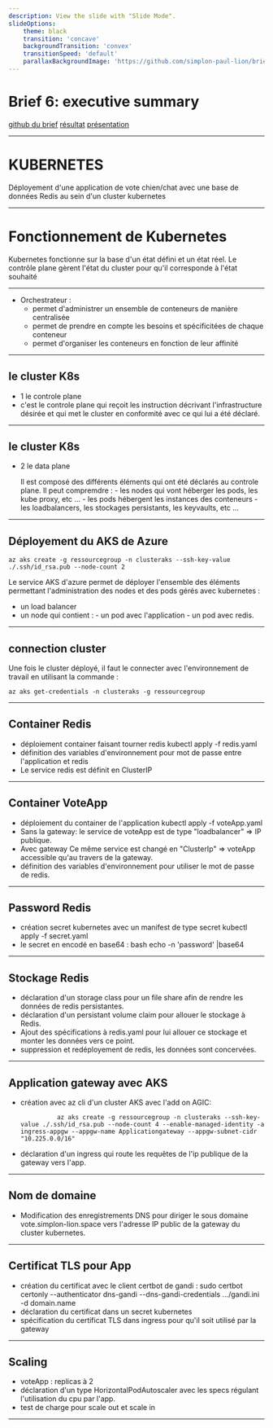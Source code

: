 ```yaml
---
description: View the slide with "Slide Mode".
slideOptions:
    theme: black
    transition: 'concave'
    backgroundTransition: 'convex'
    transitionSpeed: 'default'
    parallaxBackgroundImage: 'https://github.com/simplon-paul-lion/brief_6/fond.jpg'
---
```

  <!-- .slide: data-background="https://cncf-branding.netlify.app/img/projects/kubernetes/stacked/black/kubernetes-stacked-black.png" data-background-size="1500px" -->
# Brief 6: executive summary
[github du brief](https://github.com/simplon-paul-lion/brief_6)
[résultat](http://vote.simplon-lion.space)
[présentation](https://hackmd.io/p/pxfhrvbSSHORAlPZGTul7Q)

---



# KUBERNETES

Déployement d'une application de vote chien/chat avec une base de données Redis au sein d'un cluster kubernetes

---

# Fonctionnement de Kubernetes

Kubernetes fonctionne sur la base d'un état défini et un état réel. Le contrôle plane gèrent l'état du cluster pour qu'il corresponde à l'état souhaité

---

- Orchestrateur : 
   - permet d'administrer un ensemble de conteneurs de manière centralisée
   - permet de prendre en compte les besoins et spécificitées de chaque conteneur
   - permet d'organiser les conteneurs en fonction de leur affinité

---

## le cluster K8s

- 1 le controle plane
- 
    c'est le controle plane qui reçoit les instruction décrivant l'infrastructure désirée et qui met le cluster en conformité avec ce qui lui a été déclaré.
    
---

## le cluster K8s
    
- 2 le data plane
   
   Il est composé des différents éléments qui ont été déclarés au controle plane.
   Il peut compremdre : 
       - les nodes qui vont héberger les pods, les kube proxy, etc ...
       - les pods hébergent les instances des conteneurs
       - les loadbalancers, les stockages persistants, les keyvaults, etc ...

---


## Déployement du AKS de Azure

    az aks create -g ressourcegroup -n clusteraks --ssh-key-value ./.ssh/id_rsa.pub --node-count 2
        
Le service AKS d'azure permet de déployer l'ensemble des éléments permettant l'administration des nodes et des pods gérés avec kubernetes :
- un load balancer
- un node qui contient :
      - un pod avec l'application
      - un pod avec redis.

---


 ## connection cluster

Une fois le cluster déployé, il faut le connecter avec l'environnement de travail en utilisant la commande :

    az aks get-credentials -n clusteraks -g ressourcegroup
         
    

---

## Container Redis

- déploiement container faisant tourner redis         kubectl apply -f redis.yaml
- définition des variables d'environnement pour mot de passe entre l'application et redis
- Le service redis est définit en ClusterIP

---

## Container VoteApp

- déploiement du container de l'application          kubectl apply -f voteApp.yaml
-  Sans la gateway: le service de voteApp est de type "loadbalancer" => IP publique.
-  Avec gateway Ce même service est changé en "ClusterIp" => voteApp accessible qu'au travers de la gateway.
- définition des variables d'environnement pour utiliser le mot de passe de redis.

---

## Password Redis

- création secret kubernetes avec un manifest de type secret kubectl apply -f secret.yaml
- le secret en encodé en base64 : bash echo -n 'password' |base64

---

## Stockage Redis

- déclaration d'un storage class pour un file share afin de rendre les données de redis persistantes.
- déclaration d'un persistant volume claim pour allouer le stockage à Redis.
- Ajout des spécifications à redis.yaml pour lui allouer ce stockage et monter les données vers ce point.
- suppression et redéployement de redis, les données sont concervées.

---

## Application gateway avec AKS

- création avec az cli d'un cluster AKS avec l'add on AGIC: 

                az aks create -g ressourcegroup -n clusteraks --ssh-key-value ./.ssh/id_rsa.pub --node-count 4 --enable-managed-identity -a ingress-appgw --appgw-name Applicationgateway --appgw-subnet-cidr "10.225.0.0/16"
                
- déclaration d'un ingress qui route les requêtes de l'ip publique de la gateway vers l'app.

---

## Nom de domaine

- Modification des enregistrements DNS pour diriger le sous domaine vote.simplon-lion.space vers l'adresse IP public de la gateway du cluster kubernetes. 

---

## Certificat TLS pour App
- création du certificat avec le client certbot de gandi : sudo certbot certonly --authenticator dns-gandi --dns-gandi-credentials .../gandi.ini -d domain.name
- déclaration du certificat dans un secret kubernetes
- spécification du certificat TLS dans ingress pour qu'il soit utilisé par la gateway

---

## Scaling

- voteApp : replicas à 2
- déclaration d'un type HorizontalPodAutoscaler avec les specs régulant l'utilisation du cpu par l'app.
- test de charge pour scale out et scale in

---

 
